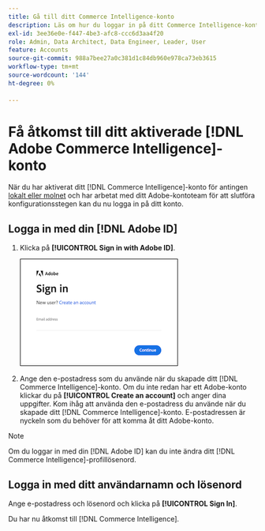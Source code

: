 ```yaml
---
title: Gå till ditt Commerce Intelligence-konto
description: Läs om hur du loggar in på ditt Commerce Intelligence-konto.
exl-id: 3ee36e0e-f447-4be3-afc8-ccc6d3aa4f20
role: Admin, Data Architect, Data Engineer, Leader, User
feature: Accounts
source-git-commit: 988a7bee27a0c381d1c84db960e978ca73eb3615
workflow-type: tm+mt
source-wordcount: '144'
ht-degree: 0%

---
```


# Få åtkomst till ditt aktiverade [!DNL Adobe Commerce Intelligence]-konto

När du har aktiverat ditt [!DNL Commerce Intelligence]-konto för antingen [&#x200B; lokalt eller molnet](../getting-started/onpremise-activation.md) och har arbetat med ditt Adobe-kontoteam för att slutföra konfigurationsstegen kan du nu logga in på ditt konto.

## Logga in med din [!DNL Adobe ID]

1. Klicka på **[!UICONTROL Sign in with Adobe ID]**.

   ![inloggning-adobe](../assets/sign-in-adobe.png)

1. Ange den e-postadress som du använde när du skapade ditt [!DNL Commerce Intelligence]-konto. Om du inte redan har ett Adobe-konto klickar du på **[!UICONTROL Create an account]** och anger dina uppgifter. Kom ihåg att använda den e-postadress du använde när du skapade ditt [!DNL Commerce Intelligence]-konto. E-postadressen är nyckeln som du behöver för att komma åt ditt Adobe-konto.

>[!NOTE]
>
>Om du loggar in med din [!DNL Adobe ID] kan du inte ändra ditt [!DNL Commerce Intelligence]-profillösenord.

## Logga in med ditt användarnamn och lösenord

Ange e-postadress och lösenord och klicka på **[!UICONTROL Sign In]**.

Du har nu åtkomst till [!DNL Commerce Intelligence].
